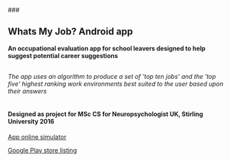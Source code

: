 ###<h2>Whats My Job? Android app</h2>

<b>An occupational evaluation app for school leavers designed to help suggest potential career suggestions</b><br></br>

<i>The app uses an algorithm to produce a set of 'top ten jobs' and the 'top five' highest ranking work environments best suited to the user based upon their answers </i><br></br>

<b><h4>Designed as project for MSc CS for Neuropsychologist UK, Stirling University 2016</h4></b>

[App online simulator](http://tinyurl.com/hswqom6)

[Google Play store listing](https://play.google.com/store/apps/details?id=com.fulton.questionnaire.com.whatsmyjob&hl=en)
